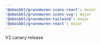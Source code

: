 ```yaml
---
'@obosbbl/grunnmuren-icons-react': major
'@obosbbl/grunnmuren-icons-svg': major
'@obosbbl/grunnmuren-tailwind': major
'@obosbbl/grunnmuren-react': major
---
```


V2 canary release
